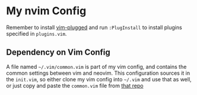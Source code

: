 # My nvim Config

Remember to install [vim-plugged](https://github.com/junegunn/vim-plug)
and run `:PlugInstall` to install plugins specified in `plugins.vim`.

## Dependency on Vim Config

A file named `~/.vim/common.vim` is part of my vim config, and contains the
common settings between vim and neovim. This configuration sources it in the
`init.vim`, so either clone my vim config into `~/.vim` and use that as well,
or just copy and paste the `common.vim` file from
[that repo](https://github.com/jdevries3133/vim_config)
